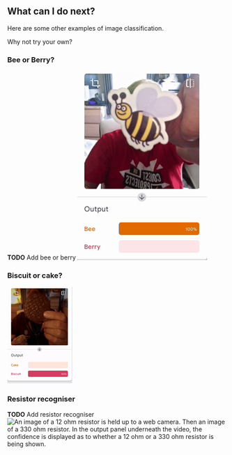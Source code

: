 ## What can I do next?

Here are some other examples of image classification.

Why not try your own?

### Bee or Berry?
**TODO** Add bee or berry
![An image of a bee is held up to a web camera. Then an image of a berry. In the output panel underneath the video, the confidence is displayed as to whether a bee or a berry is being shown.](images/bee_or_berry.gif)

### Biscuit or cake?
![An image of a biscuit is held up to a web camera. Then an image of a cake. In the output panel underneath the video, the confidence is displayed as to whether a biscuit or a cake is being shown.](images/biscuit_or_cake.gif)

### Resistor recogniser
**TODO** Add resistor recogniser
![An image of a 12 ohm resistor is held up to a web camera. Then an image of a 330 ohm resistor. In the output panel underneath the video, the confidence is displayed as to whether a 12 ohm or a 330 ohm resistor is being shown.](images/resistor_recogniser.gif)